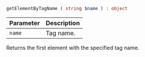 ```php
getElementByTagName ( string $name ) : object
```

| Parameter | Description
| --------- | -----------
| `name`    | Tag name.

Returns the first element with the specified tag name.